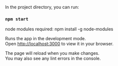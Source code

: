 In the project directory, you can run:

### `npm start` 

node modules required: npm install -g node-modules

Runs the app in the development mode.\
Open [http://localhost:3000](http://localhost:3000) to view it in your browser.

The page will reload when you make changes.\
You may also see any lint errors in the console.
